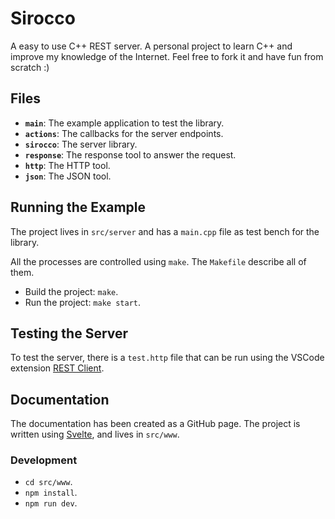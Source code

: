 # Sirocco

A easy to use C++ REST server. A personal project to learn C++ and improve my knowledge of the Internet. Feel free to fork it and have fun from scratch :)

## Files

- **`main`**: The example application to test the library.
- **`actions`**: The callbacks for the server endpoints.
- **`sirocco`**: The server library.
- **`response`**: The response tool to answer the request.
- **`http`**: The HTTP tool.
- **`json`**: The JSON tool.

## Running the Example

The project lives in `src/server` and has a `main.cpp` file as test bench for the library.

All the processes are controlled using `make`. The `Makefile` describe all of them.

- Build the project: `make`.
- Run the project: `make start`.

## Testing the Server

To test the server, there is a `test.http` file that can be run using the VSCode extension [REST Client](https://marketplace.visualstudio.com/items?itemName=humao.rest-client).

## Documentation

The documentation has been created as a GitHub page. The project is written using [Svelte](https://svelte.dev/), and lives in `src/www`.

### Development

- `cd src/www`.
- `npm install`.
- `npm run dev`.

